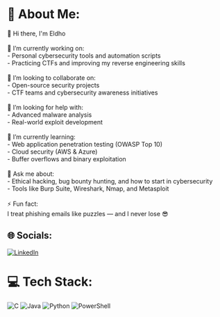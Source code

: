 # 💫 About Me:
👋 Hi there, I'm Eldho<br><br>🔭 I’m currently working on:<br>- Personal cybersecurity tools and automation scripts  <br>- Practicing CTFs and improving my reverse engineering skills<br><br>👯 I’m looking to collaborate on:<br>- Open-source security projects  <br>- CTF teams and cybersecurity awareness initiatives<br><br>🤝 I’m looking for help with:<br>- Advanced malware analysis  <br>- Real-world exploit development<br><br>🌱 I’m currently learning:<br>- Web application penetration testing (OWASP Top 10)  <br>- Cloud security (AWS & Azure)  <br>- Buffer overflows and binary exploitation<br><br>💬 Ask me about:<br>- Ethical hacking, bug bounty hunting, and how to start in cybersecurity  <br>- Tools like Burp Suite, Wireshark, Nmap, and Metasploit<br><br>⚡ Fun fact:<br>I treat phishing emails like puzzles — and I never lose 😎<br>


## 🌐 Socials:
[![LinkedIn](https://img.shields.io/badge/LinkedIn-%230077B5.svg?logo=linkedin&logoColor=white)](https://linkedin.com/in/https://www.linkedin.com/in/eldhoreji/) 

# 💻 Tech Stack:
![C](https://img.shields.io/badge/c-%2300599C.svg?style=for-the-badge&logo=c&logoColor=white) ![Java](https://img.shields.io/badge/java-%23ED8B00.svg?style=for-the-badge&logo=openjdk&logoColor=white) ![Python](https://img.shields.io/badge/python-3670A0?style=for-the-badge&logo=python&logoColor=ffdd54) ![PowerShell](https://img.shields.io/badge/PowerShell-%235391FE.svg?style=for-the-badge&logo=powershell&logoColor=white)



<!-- Proudly created with GPRM ( https://gprm.itsvg.in ) -->
